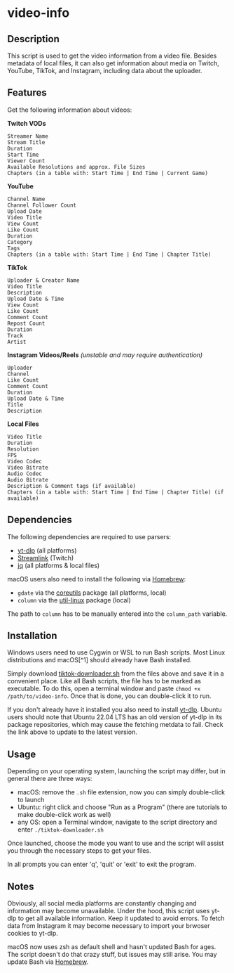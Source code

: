 # video-info

## Description

This script is used to get the video information from a video file.
Besides metadata of local files, it can also get information about media on Twitch, YouTube, TikTok, and Instagram, including data about the uploader.

## Features

Get the following information about videos:

**Twitch VODs**
````
Streamer Name
Stream Title
Duration
Start Time
Viewer Count
Available Resolutions and approx. File Sizes
Chapters (in a table with: Start Time | End Time | Current Game)
````

**YouTube**

````
Channel Name
Channel Follower Count
Upload Date
Video Title
View Count
Like Count
Duration
Category
Tags
Chapters (in a table with: Start Time | End Time | Chapter Title)
````

**TikTok**

````
Uploader & Creator Name
Video Title
Description
Upload Date & Time
View Count
Like Count
Comment Count
Repost Count
Duration
Track
Artist
````

**Instagram Videos/Reels** _(unstable and may require authentication)_
````
Uploader
Channel
Like Count
Comment Count
Duration
Upload Date & Time
Title
Description
````

**Local Files**

````
Video Title
Duration
Resolution
FPS
Video Codec
Video Bitrate
Audio Codec
Audio Bitrate
Description & Comment tags (if available)
Chapters (in a table with: Start Time | End Time | Chapter Title) (if available)
````

## Dependencies

The following dependencies are required to use parsers:
- [yt-dlp](https://github.com/yt-dlp/yt-dlp) (all platforms)
- [Streamlink](https://streamlink.github.io/) (Twitch)
- [jq](https://stedolan.github.io/jq/) (all platforms & local files)

macOS users also need to install the following via [Homebrew](https://brew.sh/):
- `gdate` via the [coreutils](https://formulae.brew.sh/formula/util-linux) package (all platforms, local)
- `column` via the [util-linux](https://formulae.brew.sh/formula/util-linux) package (local)

The path to `column` has to be manually entered into the `column_path` variable.

## Installation

Windows users need to use Cygwin or WSL to run Bash scripts. Most Linux distributions and macOS[^1] should already have Bash installed.

Simply download [tiktok-downloader.sh](https://raw.githubusercontent.com/anga83/tiktok-downloader/main/tiktok-downloader.sh) from the files above and save it in a convenient place. Like all Bash scripts, the file has to be marked as executable. To do this, open a terminal window and paste `chmod +x /path/to/video-info`. Once that is done, you can double-click it to run.

If you don't already have it installed you also need to install [yt-dlp](https://github.com/yt-dlp/yt-dlp).
Ubuntu users should note that Ubuntu 22.04 LTS has an old version of yt-dlp in its package repositories, which may cause the fetching metdata to fail. Check the link above to update to the latest version.

## Usage

Depending on your operating system, launching the script may differ, but in general there are three ways:
- macOS: remove the `.sh` file extension, now you can simply double-click to launch
- Ubuntu: right click and choose "Run as a Program" (there are tutorials to make double-click work as well)
- any OS: open a Terminal window, navigate to the script directory and enter `./tiktok-downloader.sh`

Once launched, choose the mode you want to use and the script will assist you through the necessary steps to get your files.

In all prompts you can enter 'q', 'quit' or 'exit' to exit the program.


## Notes

Obviously, all social media platforms are constantly changing and information may become unavailable. Under the hood, this script uses yt-dlp to get all available information. Keep it updated to avoid errors. To fetch data from Instagram it may become necessary to import your brwoser cookies to yt-dlp.

macOS now uses zsh as default shell and hasn't updated Bash for ages. The script doesn't do that crazy stuff, but issues may still arise. You may update Bash via [Homebrew](https://formulae.brew.sh/formula/bash).
